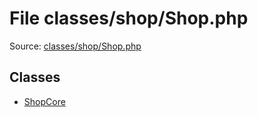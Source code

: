 File classes/shop/Shop.php
=========

Source: [classes/shop/Shop.php](https://github.com/PrestaShop/PrestaShop/blob/1.6.1.1/classes/shop/Shop.php)


Classes
-------

* [ShopCore](class.ShopCore.md)

